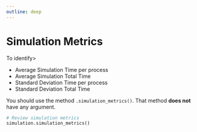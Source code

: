 ```yaml
---
outline: deep
---
```


# Simulation Metrics

To identify>

- Average Simulation Time per process
- Average Simulation Total Time
- Standard Deviation Time per process
- Standard Deviation Total Time

You should use the method `.simulation_metrics()`. That method **does not** have any argument.

```python
# Review simulation metrics
simulation.simulation_metrics()
```
